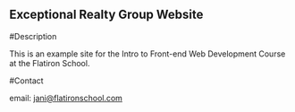 Exceptional Realty Group Website
---

#Description

This is an example site for the Intro to Front-end Web Development Course at the Flatiron School.

#Contact

email: jani@flatironschool.com